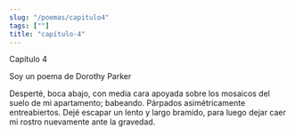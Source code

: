 ```yaml
---
slug: "/poemas/capitulo4"
tags: [""]
title: "capítulo-4"
---
```

Capítulo 4

Soy un poema de Dorothy Parker

Desperté, boca abajo, con media cara apoyada sobre los mosaicos del suelo de mi apartamento; babeando. Párpados asimétricamente entreabiertos. Dejé escapar un lento y largo bramido, para luego dejar caer mi rostro nuevamente ante la gravedad.